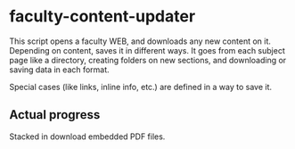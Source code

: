 # faculty-content-updater

This script opens a faculty WEB, and downloads any new content on it. Depending on content, saves it in different ways.
It goes from each subject page like a directory, creating folders on new sections, and downloading or saving data in
each format.

Special cases (like links, inline info, etc.) are defined in a way to save it.

## Actual progress
Stacked in download embedded PDF files.
